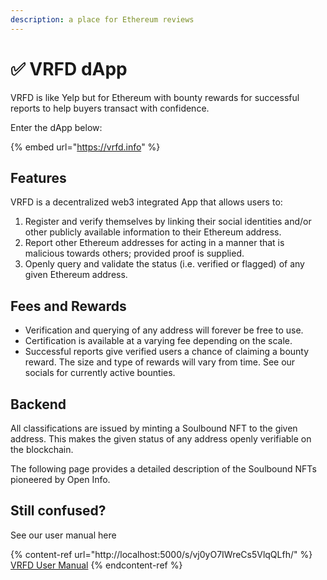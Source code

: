 ```yaml
---
description: a place for Ethereum reviews
---
```


# ✅ VRFD dApp

VRFD is like Yelp but for Ethereum with bounty rewards for successful reports to help buyers transact with confidence.

Enter the dApp below:

{% embed url="https://vrfd.info" %}

## Features

VRFD is a decentralized web3 integrated App that allows users to:

1. Register and verify themselves by linking their social identities and/or other publicly available information to their Ethereum address.
2. Report other Ethereum addresses for acting in a manner that is malicious towards others; provided proof is supplied.
3. Openly query and validate the status (i.e. verified or flagged) of any given Ethereum address.

## Fees and Rewards

* Verification and querying of any address will forever be free to use.&#x20;
* Certification is available at a varying fee depending on the scale.
* Successful reports give verified users a chance of claiming a bounty reward. The size and type of rewards will vary from time. See our socials for currently active bounties.

## Backend

All classifications are issued by minting a Soulbound NFT to the given address. This makes the given status of any address openly verifiable on the blockchain.

The following page provides a detailed description of the Soulbound NFTs pioneered by Open Info.

## Still confused?&#x20;

See our user manual here

{% content-ref url="http://localhost:5000/s/vj0yO7IWreCs5VlqQLfh/" %}
[VRFD User Manual](http://localhost:5000/s/vj0yO7IWreCs5VlqQLfh/)
{% endcontent-ref %}
